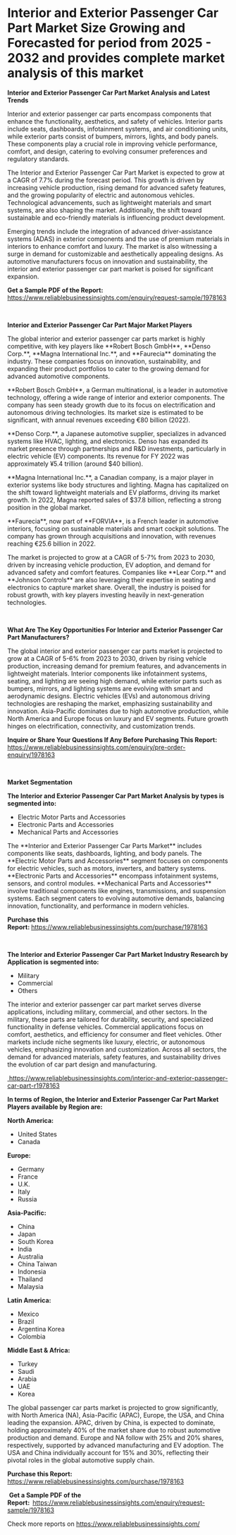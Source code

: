 <p><h1>Interior and Exterior Passenger Car Part Market Size Growing and Forecasted for period from 2025 - 2032 and provides complete market analysis of this market</h1></p><p><strong>Interior and Exterior Passenger Car Part Market Analysis and Latest Trends</strong></p>
<p><p>Interior and exterior passenger car parts encompass components that enhance the functionality, aesthetics, and safety of vehicles. Interior parts include seats, dashboards, infotainment systems, and air conditioning units, while exterior parts consist of bumpers, mirrors, lights, and body panels. These components play a crucial role in improving vehicle performance, comfort, and design, catering to evolving consumer preferences and regulatory standards.</p><p>The Interior and Exterior Passenger Car Part Market is expected to grow at a CAGR of 7.7% during the forecast period. This growth is driven by increasing vehicle production, rising demand for advanced safety features, and the growing popularity of electric and autonomous vehicles. Technological advancements, such as lightweight materials and smart systems, are also shaping the market. Additionally, the shift toward sustainable and eco-friendly materials is influencing product development.</p><p>Emerging trends include the integration of advanced driver-assistance systems (ADAS) in exterior components and the use of premium materials in interiors to enhance comfort and luxury. The market is also witnessing a surge in demand for customizable and aesthetically appealing designs. As automotive manufacturers focus on innovation and sustainability, the interior and exterior passenger car part market is poised for significant expansion.</p></p>
<p><strong>Get a Sample PDF of the Report:&nbsp;</strong> <a href="https://www.reliablebusinessinsights.com/enquiry/request-sample/1978163?utm_campaign=2032&utm_medium=2&utm_source=Github&utm_content=ia&utm_term=24012025&utm_id=interior-and-exterior-passenger-car-part">https://www.reliablebusinessinsights.com/enquiry/request-sample/1978163</a></p>
<p>&nbsp;</p>
<p><strong>Interior and Exterior Passenger Car Part Major Market Players</strong></p>
<p><p>The global interior and exterior passenger car parts market is highly competitive, with key players like **Robert Bosch GmbH**, **Denso Corp.**, **Magna International Inc.**, and **Faurecia** dominating the industry. These companies focus on innovation, sustainability, and expanding their product portfolios to cater to the growing demand for advanced automotive components.</p><p>**Robert Bosch GmbH**, a German multinational, is a leader in automotive technology, offering a wide range of interior and exterior components. The company has seen steady growth due to its focus on electrification and autonomous driving technologies. Its market size is estimated to be significant, with annual revenues exceeding €80 billion (2022).</p><p>**Denso Corp.**, a Japanese automotive supplier, specializes in advanced systems like HVAC, lighting, and electronics. Denso has expanded its market presence through partnerships and R&D investments, particularly in electric vehicle (EV) components. Its revenue for FY 2022 was approximately ¥5.4 trillion (around $40 billion).</p><p>**Magna International Inc.**, a Canadian company, is a major player in exterior systems like body structures and lighting. Magna has capitalized on the shift toward lightweight materials and EV platforms, driving its market growth. In 2022, Magna reported sales of $37.8 billion, reflecting a strong position in the global market.</p><p>**Faurecia**, now part of **FORVIA**, is a French leader in automotive interiors, focusing on sustainable materials and smart cockpit solutions. The company has grown through acquisitions and innovation, with revenues reaching €25.6 billion in 2022.</p><p>The market is projected to grow at a CAGR of 5-7% from 2023 to 2030, driven by increasing vehicle production, EV adoption, and demand for advanced safety and comfort features. Companies like **Lear Corp.** and **Johnson Controls** are also leveraging their expertise in seating and electronics to capture market share. Overall, the industry is poised for robust growth, with key players investing heavily in next-generation technologies.</p></p>
<p>&nbsp;</p>
<p><strong>What Are The Key Opportunities For Interior and Exterior Passenger Car Part Manufacturers?</strong></p>
<p><p>The global interior and exterior passenger car parts market is projected to grow at a CAGR of 5-6% from 2023 to 2030, driven by rising vehicle production, increasing demand for premium features, and advancements in lightweight materials. Interior components like infotainment systems, seating, and lighting are seeing high demand, while exterior parts such as bumpers, mirrors, and lighting systems are evolving with smart and aerodynamic designs. Electric vehicles (EVs) and autonomous driving technologies are reshaping the market, emphasizing sustainability and innovation. Asia-Pacific dominates due to high automotive production, while North America and Europe focus on luxury and EV segments. Future growth hinges on electrification, connectivity, and customization trends.</p></p>
<p><strong>Inquire or Share Your Questions If Any Before Purchasing This Report:</strong> <a href="https://www.reliablebusinessinsights.com/enquiry/pre-order-enquiry/1978163?utm_campaign=2032&utm_medium=2&utm_source=Github&utm_content=ia&utm_term=24012025&utm_id=interior-and-exterior-passenger-car-part">https://www.reliablebusinessinsights.com/enquiry/pre-order-enquiry/1978163</a></p>
<p>&nbsp;</p>
<p><strong>Market Segmentation</strong></p>
<p><strong>The Interior and Exterior Passenger Car Part Market Analysis by types is segmented into:</strong></p>
<p><ul><li>Electric Motor Parts and Accessories</li><li>Electronic Parts and Accessories</li><li>Mechanical Parts and Accessories</li></ul></p>
<p><p>The **Interior and Exterior Passenger Car Parts Market** includes components like seats, dashboards, lighting, and body panels. The **Electric Motor Parts and Accessories** segment focuses on components for electric vehicles, such as motors, inverters, and battery systems. **Electronic Parts and Accessories** encompass infotainment systems, sensors, and control modules. **Mechanical Parts and Accessories** involve traditional components like engines, transmissions, and suspension systems. Each segment caters to evolving automotive demands, balancing innovation, functionality, and performance in modern vehicles.</p></p>
<p><strong>Purchase this Report:&nbsp;</strong><a href="https://www.reliablebusinessinsights.com/purchase/1978163?utm_campaign=2032&utm_medium=2&utm_source=Github&utm_content=ia&utm_term=24012025&utm_id=interior-and-exterior-passenger-car-part">https://www.reliablebusinessinsights.com/purchase/1978163</a></p>
<p>&nbsp;</p>
<p><strong>The Interior and Exterior Passenger Car Part Market Industry Research by Application is segmented into:</strong></p>
<p><ul><li>Military</li><li>Commercial</li><li>Others</li></ul></p>
<p><p>The interior and exterior passenger car part market serves diverse applications, including military, commercial, and other sectors. In the military, these parts are tailored for durability, security, and specialized functionality in defense vehicles. Commercial applications focus on comfort, aesthetics, and efficiency for consumer and fleet vehicles. Other markets include niche segments like luxury, electric, or autonomous vehicles, emphasizing innovation and customization. Across all sectors, the demand for advanced materials, safety features, and sustainability drives the evolution of car part design and manufacturing.</p></p>
<p><a href="https://www.reliablebusinessinsights.com/interior-and-exterior-passenger-car-part-r1978163?utm_campaign=2032&utm_medium=2&utm_source=Github&utm_content=ia&utm_term=24012025&utm_id=interior-and-exterior-passenger-car-part">&nbsp;https://www.reliablebusinessinsights.com/interior-and-exterior-passenger-car-part-r1978163</a></p>
<p><strong>In terms of Region, the Interior and Exterior Passenger Car Part Market Players available by Region are:</strong></p>
<p>
    <p> <strong> North America: </strong>
        <ul>
            <li>United States</li>
            <li>Canada</li>
        </ul>
        </p> 
    <p> <strong> Europe: </strong>
        <ul>
            <li>Germany</li>
            <li>France</li>
            <li>U.K.</li>
            <li>Italy</li>
            <li>Russia</li>
        </ul>
        </p> 
    <p> <strong> Asia-Pacific: </strong>
        <ul>
            <li>China</li>
            <li>Japan</li>
            <li>South Korea</li>
            <li>India</li>
            <li>Australia</li>
            <li>China Taiwan</li>
            <li>Indonesia</li>
            <li>Thailand</li>
            <li>Malaysia</li>
        </ul>
        </p> 
    <p> <strong> Latin America: </strong>
        <ul>
            <li>Mexico</li>
            <li>Brazil</li>
            <li>Argentina Korea</li>
            <li>Colombia</li>
        </ul>
        </p> 
    <p> <strong> Middle East & Africa: </strong>
        <ul>
            <li>Turkey</li>
            <li>Saudi</li>
            <li>Arabia</li>
            <li>UAE</li>
            <li>Korea</li>
        </ul>
    </p>
    </p>
<p><p>The global passenger car parts market is projected to grow significantly, with North America (NA), Asia-Pacific (APAC), Europe, the USA, and China leading the expansion. APAC, driven by China, is expected to dominate, holding approximately 40% of the market share due to robust automotive production and demand. Europe and NA follow with 25% and 20% shares, respectively, supported by advanced manufacturing and EV adoption. The USA and China individually account for 15% and 30%, reflecting their pivotal roles in the global automotive supply chain.</p></p>
<p><strong>Purchase this Report: </strong><a href="https://www.reliablebusinessinsights.com/purchase/1978163?utm_campaign=2032&utm_medium=2&utm_source=Github&utm_content=ia&utm_term=24012025&utm_id=interior-and-exterior-passenger-car-part">https://www.reliablebusinessinsights.com/purchase/1978163</a></p>
<p>&nbsp;<strong>Get a Sample PDF of the Report:&nbsp;&nbsp;</strong><a href="https://www.reliablebusinessinsights.com/enquiry/request-sample/1978163?utm_campaign=2032&utm_medium=2&utm_source=Github&utm_content=ia&utm_term=24012025&utm_id=interior-and-exterior-passenger-car-part">https://www.reliablebusinessinsights.com/enquiry/request-sample/1978163</a></p>
<p><strong></strong></p>
<p>Check more reports on <a href="https://www.reliablebusinessinsights.com/?utm_campaign=2032&utm_medium=2&utm_source=Github&utm_content=ia&utm_term=24012025&utm_id=interior-and-exterior-passenger-car-part">https://www.reliablebusinessinsights.com/</a></p>